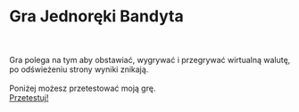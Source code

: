 # Gra Jednoręki Bandyta
</br></br>
Gra polega na tym aby obstawiać, wygrywać i przegrywać wirtualną walutę, po odświeżeniu strony wyniki znikają.
</br></br>
Poniżej możesz przetestować moją grę.</br>
<a href="https://bandyta.72dev.cf">Przetestuj!</a>
